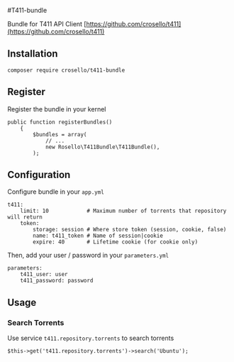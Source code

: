#T411-bundle

Bundle for T411 API Client 
[https://github.com/crosello/t411](https://github.com/crosello/t411)

## Installation

`composer require crosello/t411-bundle`

## Register

Register the bundle in your kernel

```
public function registerBundles()
    {
        $bundles = array(
            // ...
            new Rosello\T411Bundle\T411Bundle(),
        );
```

## Configuration

Configure bundle in your `app.yml`

```
t411:
    limit: 10            # Maximum number of torrents that repository will return
    token:
        storage: session # Where store token (session, cookie, false)
        name: t411_token # Name of session|cookie
        expire: 40       # Lifetime cookie (for cookie only)
```

Then, add your user / password in your `parameters.yml`

```
parameters:
    t411_user: user
    t411_password: password
```

## Usage

### Search Torrents

Use service `t411.repository.torrents` to search torrents

```
$this->get('t411.repository.torrents')->search('Ubuntu');
```